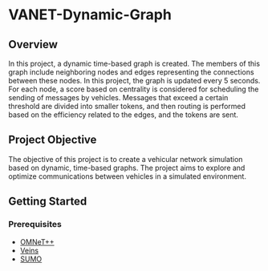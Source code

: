 # VANET-Dynamic-Graph

## Overview
In this project, a dynamic time-based graph is created. The members of this graph include neighboring nodes and edges representing the connections between these nodes. In this project, the graph is updated every 5 seconds. For each node, a score based on centrality is considered for scheduling the sending of messages by vehicles. Messages that exceed a certain threshold are divided into smaller tokens, and then routing is performed based on the efficiency related to the edges, and the tokens are sent.

## Project Objective
The objective of this project is to create a vehicular network simulation based on dynamic, time-based graphs. The project aims to explore and optimize communications between vehicles in a simulated environment.

## Getting Started

### Prerequisites
- [OMNeT++](https://omnetpp.org/) 
- [Veins](https://veins.car2x.org/)
- [SUMO](https://eclipse.dev/sumo/) 
